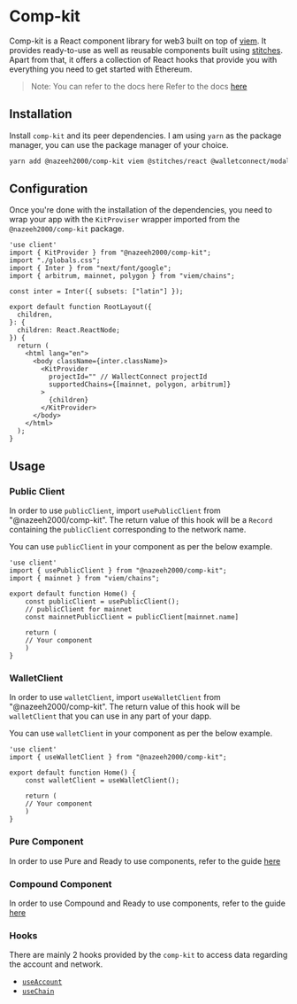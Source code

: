 # Comp-kit

Comp-kit is a React component library for web3 built on top of [viem](https://viem.sh/). It provides ready-to-use as well as reusable components built using [stitches](https://stitches.dev/). Apart from that, it offers a collection of React hooks that provide you with everything you need to get started with Ethereum. 

> Note: You can refer to the docs here Refer to the docs [here](https://nazeehs-org.gitbook.io/comp-kit/)

## Installation
Install `comp-kit` and its peer dependencies. I am using `yarn` as the package manager, you can use the package manager of your choice.

```bash
yarn add @nazeeh2000/comp-kit viem @stitches/react @walletconnect/modal @walletconnect/ethereum-provider 
```

## Configuration

Once you're done with the installation of the dependencies, you need to wrap your app with the `KitProviser` wrapper imported from the `@nazeeh2000/comp-kit` package.
```tsx
'use client'
import { KitProvider } from "@nazeeh2000/comp-kit";
import "./globals.css";
import { Inter } from "next/font/google";
import { arbitrum, mainnet, polygon } from "viem/chains";

const inter = Inter({ subsets: ["latin"] });

export default function RootLayout({
  children,
}: {
  children: React.ReactNode;
}) {
  return (
    <html lang="en">
      <body className={inter.className}>
        <KitProvider
          projectId="" // WallectConnect projectId
          supportedChains={[mainnet, polygon, arbitrum]}
        >
          {children}
        </KitProvider>
      </body>
    </html>
  );
}
```

## Usage
### Public Client
In order to use `publicClient`, import `usePublicClient` from "@nazeeh2000/comp-kit". The return value of this hook will be a `Record` containing the `publicClient` corresponding to the network name.

You can use `publicClient` in your component as per the below example.

```tsx
'use client'
import { usePublicClient } from "@nazeeh2000/comp-kit";
import { mainnet } from "viem/chains";

export default function Home() {
    const publicClient = usePublicClient();
    // publicClient for mainnet
    const mainnetPublicClient = publicClient[mainnet.name]

    return (
    // Your component
    )
}
```
### WalletClient
In order to use `walletClient`, import `useWalletClient` from "@nazeeh2000/comp-kit". The return value of this hook will be `walletClient` that you can use in any part of your dapp.

You can use `walletClient` in your component as per the below example.
```tsx
'use client'
import { useWalletClient } from "@nazeeh2000/comp-kit";

export default function Home() {
    const walletClient = useWalletClient();

    return (
    // Your component
    )
}
```
### Pure Component
In order to use Pure and Ready to use components, refer to the guide [here](./PureComponent.md)

### Compound Component
In order to use Compound and Ready to use components, refer to the guide [here](./CompoundComponent.md)

### Hooks
There are mainly 2 hooks provided by the `comp-kit` to access data regarding the account and network. 
- [`useAccount`](./useAccount.md)
- [`useChain`](./useChain.md)